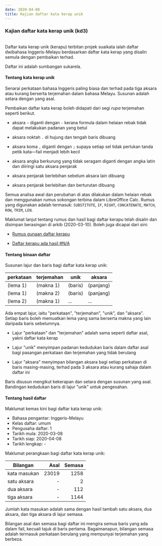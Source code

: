 ```yaml
---
date: 2020-04-08
title: Kajian daftar kata kerap unik
---
```


### Kajian daftar kata kerap unik (kd3)

&nbsp;  
Daftar kata kerap unik (kerapu) terbitan projek suaikata
ialah daftar dwibahasa Inggeris-Melayu berdasarkan daftar
kata kerap yang disalin semula dengan pembaikan terhad.

Daftar ini adalah sumbangan sukarela.

#### Tentang kata kerap unik

Senarai perkataan bahasa Inggeris paling biasa dan terhad
pada tiga aksara atau kurang berserta terjemahan dalam
bahasa Melayu. Susunan adalah setara dengan yang asal.

Pembaikan daftar kata kerap boleh didapati dari segi *rupa*
terjemahan seperti berikut.

- aksara `~` diganti dengan `-` kerana formula dalam helaian
rebak tidak dapat melakukan padanan yang betul

- aksara noktah `.` di hujung dan tengah baris dibuang

- aksara koma `,` diganti dengan `;` supaya setiap sel tidak
perlukan tanda petik kata&mdash;fail menjadi lebih kecil

- aksara angka berkurung yang tidak seragam diganti dengan
angka latin dan diiringi satu aksara penjarak

- aksara penjarak berlebihan sebelum aksara lain dibuang

- aksara penjarak berlebihan dan berturutan dibuang

Semua analisa awal dan perubahan di atas dilakukan dalam
helaian rebak dan menggunakan rumus sokongan terbina dalam
LibreOffice Calc. Rumus yang digunakan adalah termasuk:
`SUBSTITUTE`, `IF`, `RIGHT`, `CONCATENATE`, `MATCH`, `ROW`,
`TRIM`, `LEN`.

Maklumat lanjut tentang rumus dan hasil bagi daftar kerapu
telah disalin dan disimpan berasingan di arkib (2020-03-10).
Boleh juga dicapai dari sini:

- [Rumus gunaan daftar kerapu](rh3.md)

- [Daftar kerapu ada hasil #N/A](rh3na.md)

#### Tentang binaan daftar

Susunan lajur dan baris bagi daftar kata kerap unik:

| perkataan  | terjemahan | unik    | aksara    |
| ---------- | ---------- | ------- | --------- |
| (lema 1)   | (makna 1)  | (baris) | (panjang) |
| (lema 1)   | (makna 2)  | (baris) | (panjang) |
| (lema 2)   | (makna 1)  | ...     | ...       |

Ada empat lajur, iaitu "perkataan", "terjemahan", "unik",
dan "aksara". Setiap baris boleh memuatkan lema yang sama
berserta makna yang lain daripada baris sebelumnya.

- Lajur "perkataan" dan "terjemahan" adalah sama seperti
daftar asal, yakni daftar kata kerap

- Lajur "unik" menyimpan padanan kedudukan baris dalam
daftar asal bagi pasangan perkataan dan terjemahan yang
tidak berulang

- Lajur "aksara" menyimpan bilangan aksara bagi setiap
perkataan di baris masing-masing, terhad pada 3 aksara
atau kurang sahaja dalam daftar ini

Baris disusun mengikut kekerapan dan setara dengan susunan
yang asal. Bandingan kedudukan baris di lajur "unik" untuk
pengesahan.

#### Tentang hasil daftar

Maklumat kemas kini bagi daftar kata kerap unik:

- Bahasa pengantar: Inggeris-Melayu
- Kelas daftar: umum
- Pengusaha daftar: 1
- Tarikh mula: 2020-03-08
- Tarikh siap: 2020-04-08
- Tarikh lengkap: -

Maklumat perangkaan bagi daftar kata kerap unik:

| Bilangan     | Asal    | Semasa  |
| ------------ | -------:| -------:|
| kata masukan | 23019   | 1258    |
| satu aksara  | -       | 2       |
| dua aksara   | -       | 112     |
| tiga aksara  | -       | 1144    |

Jumlah kata masukan adalah sama dengan hasil tambah satu
aksara, dua aksara, dan tiga aksara di lajur semasa.

Bilangan asal dan semasa bagi daftar ini mengira semua
baris yang ada dalam fail, kecuali tajuk di baris pertama.
Bagaimanapun, bilangan semasa adalah termasuk perkataan
berulang yang mempunyai terjemahan yang berbeza.
